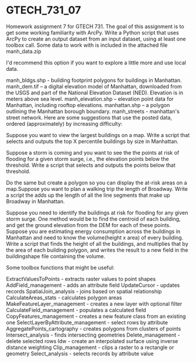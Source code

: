 # GTECH_731_07
Homework assignment 7 for GTECH 731. The goal of this assignment is to get some working familiarity with ArcPy. Write a Python script that uses ArcPy to create an output dataset from an input dataset, using at least one toolbox call. Some data to work with is included in the attached file
manh_data.zip <br /> 

I'd recommend this option if you want to explore a little more and use local data.

manh_bldgs.shp - building footprint polygons for buildings in Manhattan.
manh_dem.tif – a digital elevation model of Manhattan, downloaded from the USGS and part of the National Elevation Dataset (NED). Elevation is in meters above sea level.
manh_elevation.shp – elevation point data for Manhattan, including rooftop elevations.
manhattan.shp – a polygon outlining the Manhattan borough boundary.
manh_streets - manhattan's street network.
Here are some suggestions that use the posted data, ordered (approximately) by increasing difficulty:

Suppose you want to view the largest buildings on a map. Write a script that selects and outputs the top X percentile buildings by size in Manhattan.

Suppose a storm is coming and you want to see the the points at risk of flooding for a given storm surge, i.e., the elevation points below the threshold. Write a script that selects and outputs the points below that threshold.

Do the same but create a polygon so you can display the at-risk areas on a map.Suppose you want to plan a walking trip the length of Broadway. Write a script the adds up the length of all the line segments that make up Broadway in Manhattan.

Suppose you need to identify the buildings at risk for flooding for any given storm surge.  One method would be to find the centroid of each building, and get the ground elevation from the DEM for each of these points.
Suppose you are estimating energy consumption across the buildings in Manhattan and need to know the volume(height x area) of every building. Write a script that finds the height of all the buildings, and multiplies that by the area of each building polygon, and writes the result to a new field in the buildingshape file containing the volume.

Some toolbox functions that might be useful:

ExtractValuesToPoints - extracts raster values to point shapes
AddField_management - adds an attribute field
UpdateCursor - updates records
SpatialJoin_analysis - joins based on spatial relationship 
CalculateAreas_stats - calculates polygon areas
MakeFeatureLayer_management - creates a new layer with optional filter
CalculateField_management - populates a calculated field
CopyFeatures_management - creates a new feature class from an existing one
SelectLayerByAttribute_management - select rows by attribute
AggregatePoints_cartography - creates polygons from clusters of points
Intersect_analysis - finds intersecting geometries
Delete_management - delete selected rows
Idw - create an interpolated surface using inverse distance weighting
Clip_management - clips a raster to a rectangle or geometry
Select_analysis - selects records by attribute value 
